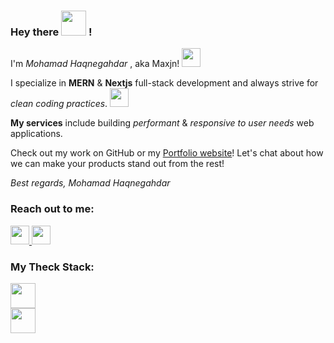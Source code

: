 
<p align="left">
<p align="left">
 <h3 align="left">Hey there <img height="40" src="https://em-content.zobj.net/source/microsoft-teams/363/raising-hands_light-skin-tone_1f64c-1f3fb_1f3fb.png" /> !</h3>
<p align="left">
 
I'm <i>Mohamad Haqnegahdar</i> , aka Maxjn! <img height="30" src="https://em-content.zobj.net/source/microsoft-teams/363/grinning-face_1f600.png"/>

I specialize in **MERN** & **Nextjs** full-stack development and always strive for _*clean coding practices*_. <img height="30" src="https://em-content.zobj.net/source/microsoft-teams/363/winking-face_1f609.png"/>

 **My services** include building *performant* & *responsive to user needs* web applications.

Check out my work on GitHub or my [Portfolio website](https://maxjn-portfolio-first.pages.dev/)!
Let's chat about how we can make your products stand out from the rest!

*Best regards, Mohamad Haqnegahdar*

</p>
<!--*Contacts -->
<h3 align="left">Reach out to me:</h3>
<p align="left">
    <a href="https://www.linkedin.com/in/maxjn/" target="blank" alt="Linkdin" >
        <img height="30"  src="https://cdn.jsdelivr.net/npm/simple-icons@v3/icons/linkedin.svg" />
    </a> 
 <a mailto="mohamad.haqnegahdar@gmail.com" target="blank" alt="Gmail">
        <img height="30" src="https://cdn.jsdelivr.net/npm/simple-icons@v3/icons/gmail.svg" />
    </a>
</p>

<!--*Skills -->
<h3 align="left">My Theck Stack:</h3>
<p align="left">
  <a href="https://skillicons.dev">
    <img height="40" src="https://skillicons.dev/icons?i=react,nextjs,nodejs,mongodb,prisma,ts" /></br>
    <img height="40" src="https://skillicons.dev/icons?i=redux,tailwind,sass,jest,git,docker" /></br>
  </a>
</p>
